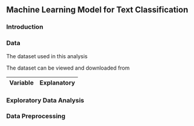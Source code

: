 ## Machine Learning Model for Text Classification

### Introduction

### Data

The dataset used in this analysis

The dataset can be viewed and downloaded from

|Variable|Explanatory|
|---|---|

### Exploratory Data Analysis

### Data Preprocessing
